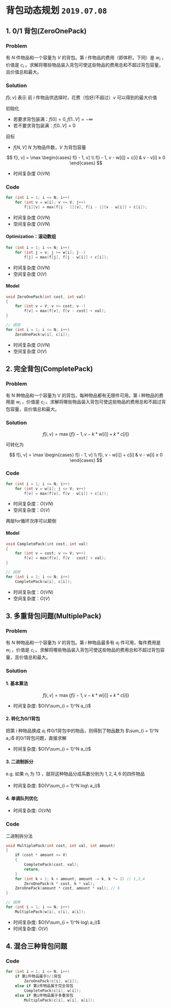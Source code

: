 # 背包动态规划 `2019.07.08`

## 1. 0/1 背包(ZeroOnePack)

### Problem

有 $N$ 件物品和一个容量为 $V$ 的背包。第 $i$ 件物品的费用（即体积，下同）是 $w_i$ ，价值是 $c_i$ 。求解将哪些物品装入背包可使这些物品的费用总和不超过背包容量，且价值总和最大。

### Solution

$f[i, v]$ 表示 前 $i$ 件物品供选择时，花费（恰好/不超过）$v$ 可以得到的最大价值

初始化

- 若要求背包装满：$f[0] = 0, f[1..V] = -∞$
- 若不要求背包装满：$f[0..V] = 0$

目标

- $f[N, V]$ $N$ 为物品件数，$V$ 为背包容量

$$
f[i, v] = \max
\begin{cases}
f[i - 1, v] \\
f[i - 1, v - w[i]] + c[i]  &  v - v[i] ≥ 0
\end{cases}
$$

- 时间复杂度 $O(VN)$

### Code

```cpp
for (int i = 1; i <= N; i++)
    for (int v = w[i]; v <= V; j++)
        f[i][v] = max(f[i - 1][v], f[i - 1][v - w[i]] + c[i]);
```

- 时间复杂度 $O(VN)$
- 空间复杂度 $O(VN)$

#### Optimization：滚动数组

```cpp
for (int i = 1; i <= N; i++)
    for (int j = v; j >= w[i]; j--)
        f[j] = max(f[j], f[j - w[i]] + c[i]);
```

- 时间复杂度 $O(VN)$
- 空间复杂度 $O(V)$

#### Model

```cpp
void ZeroOnePack(int cost, int val)
{
    for (int v = V; v >= cost; v--)
        f[v] = max(f[v], f[v - cost] + val);
}

// 调用
for (int i = 1; i <= N; i++)
    ZeroOnePack(w[i], c[i]);
```

- 时间复杂度 $O(VN)$
- 空间复杂度 $O(V)$

## 2. 完全背包(CompletePack)

### Problem

有 N 种物品和一个容量为 V 的背包，每种物品都有无限件可用。第 $i$ 种物品的费用是 $w_i$ ，价值是 $c_i$ 。求解将哪些物品装入背包可使这些物品的费用总和不超过背包容量，且价值总和最大。

### Solution

$$
f[i, v] = \max
\{ f[i - 1, v - k * w[i]] + k * c[i] \}
$$

可转化为

$$
f[i, v] = \max
\begin{cases}
f[i - 1, v] \\
f[i, v - w[i]] + c[i]  &  v - w[i] ≥ 0
\end{cases}
$$

### Code

```cpp
for (int i = 1; i <= N; i++)
    for (int v = w[i]; j <= V; v++)
        f[v] = max(f[v], f[v - w[i]] + c[i]);
```

- 时间复杂度：$O(VN)$
- 空间复杂度：$O(V)$

两层for循环次序可以颠倒

#### Model

```cpp
void CompletePack(int cost, int val)
{
    for (int v = cost; v <= V; v++)
        f[v] = max(f[v], f[v - cost] + val);
}

// 调用
for (int i = 1; i <= N; i++)
    CompletePack(w[i], c[i]);
```

- 时间复杂度：$O(VN)$
- 空间复杂度：$O(V)$

## 3. 多重背包问题(MultiplePack)

### Problem

有 $N$ 种物品和一个容量为 $V$ 的背包。第 $i$ 种物品最多有 $a_i$ 件可用，每件费用是 $w_i$ ，价值是 $c_i$ 。求解将哪些物品装入背包可使这些物品的费用总和不超过背包容量，且价值总和最大。

### Solution

#### 1. 基本算法

$$
f[i, v] = \max
\{ f[i - 1, v - k * w[i]] + k * c[i] \}
$$

- 时间复杂度: $O(V\sum_{i = 1}^N a_i)$

#### 2. 转化为0/1背包

把第 $i$ 种物品换成 $a_i$ 件0/1背包中的物品，则得到了物品数为 $\sum_{i = 1}^N a_i$ 的0/1背包问题，直接求解

- 时间复杂度: $O(V\sum_{i = 1}^N a_i)$

#### 3. 二进制拆分

e.g. 如果 $n_i$ 为 $13$ ，就将这种物品分成系数分别为 $1,2,4,6$ 的四件物品

- 时间复杂度: $O(V\sum_{i = 1}^N log\ a_i)$

#### 4. 单调队列优化

- 时间复杂度: $O(VN)$

### Code

二进制拆分法

```cpp
void MultiplePack(int cost, int val, int amount)
{
    if (cost * amount >= V)
    {
        CompletePack(cost, val);
        return;
    }
    for (int k = 1; k < amount; amount -= k, k *= 2) // 1,2,4
        ZeroOnePack(k * cost, k * val);
    ZeroOnePack(amount * cost, amount * val); // 6
}

// 调用
for (int i = 1; i <= N; i++)
    MultiplePack(w[i], c[i], a[i]);
```

- 时间复杂度: $O(V\sum_{i = 1}^N log\ a_i)$
- 时间复杂度: $O(V)$

## 4. 混合三种背包问题

### Code

```cpp
for (int i = 1; i <= N; i++)
    if 第i件物品属于0/1背包
        ZeroOnePack(c[i], w[i]);
    else if 第i件物品属于完全背包
        CompletePack(c[i], w[i]);
    else if 第i件物品属于多重背包
        MultiplePack(c[i], w[i], a[i]);
```
